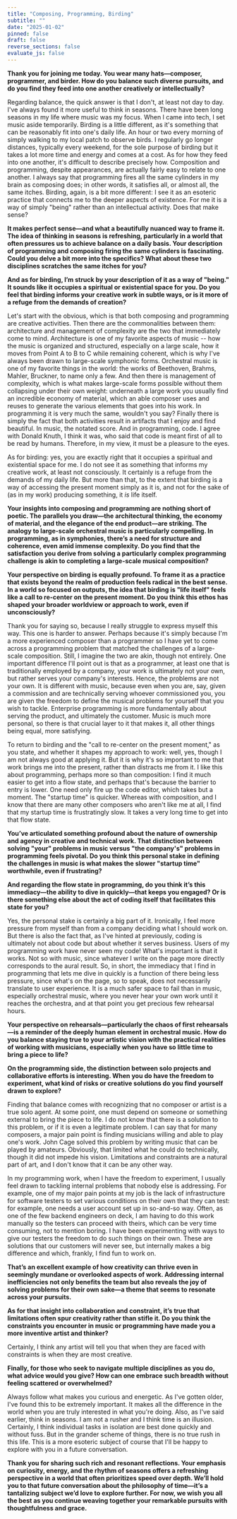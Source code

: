 ```yaml
---
title: "Composing, Programming, Birding"
subtitle: ""
date: "2025-01-02"
pinned: false
draft: false
reverse_sections: false
evaluate_js: false
---
```


**Thank you for joining me today. You wear many hats—composer, programmer, and birder. How do you balance such diverse pursuits, and do you find they feed into one another creatively or intellectually?**

Regarding balance, the quick answer is that I don't, at least not day to day. I've always found it more useful to think in seasons. There have been long seasons in my life where music was my focus. When I came into tech, I set music aside temporarily. Birding is a little different, as it's something that can be reasonably fit into one's daily life. An hour or two every morning of simply walking to my local patch to observe birds. I regularly go longer distances, typically every weekend, for the sole purpose of birding but it takes a lot more time and energy and comes at a cost. As for how they feed into one another, it's difficult to describe precisely how. Composition and programming, despite appearances, are actually fairly easy to relate to one another. I always say that programming fires all the same cylinders in my brain as composing does; in other words, it satisfies all, or almost all, the same itches. Birding, again, is a bit more different: I see it as an esoteric practice that connects me to the deeper aspects of existence. For me it is a way of simply "being" rather than an intellectual activity. Does that make sense?

**It makes perfect sense—and what a beautifully nuanced way to frame it. The idea of thinking in seasons is refreshing, particularly in a world that often pressures us to achieve balance on a daily basis. Your description of programming and composing firing the same cylinders is fascinating. Could you delve a bit more into the specifics? What about these two disciplines scratches the same itches for you?**

**And as for birding, I’m struck by your description of it as a way of "being." It sounds like it occupies a spiritual or existential space for you. Do you feel that birding informs your creative work in subtle ways, or is it more of a refuge from the demands of creation?**

Let's start with the obvious, which is that both composing and programming are creative activities. Then there are the commonalities between them: architecture and management of complexity are the two that immediately come to mind. Architecture is one of my favorite aspects of music -- how the music is organized and structured, especially on a large scale, how it moves from Point A to B to C while remaining coherent, which is why I've always been drawn to large-scale symphonic forms. Orchestral music is one of my favorite things in the world: the works of Beethoven, Brahms, Mahler, Bruckner, to name only a few. And then there is management of complexity, which is what makes large-scale forms possible without them collapsing under their own weight: underneath a large work you usually find an incredible economy of material, which an able composer uses and reuses to generate the various elements that goes into his work. In programming it is very much the same, wouldn't you say? Finally there is simply the fact that both activities result in artifacts that I enjoy and find beautiful. In music, the notated score. And in programming, code. I agree with Donald Knuth, I think it was, who said that code is meant first of all to be read by humans. Therefore, in my view, it must be a pleasure to the eyes.

As for birding: yes, you are exactly right that it occupies a spiritual and existential space for me. I do not see it as something that informs my creative work, at least not consciously. It certainly is a refuge from the demands of my daily life. But more than that, to the extent that birding is a way of accessing the present moment simply as it is, and not for the sake of (as in my work) producing something, it _is_ life itself.

**Your insights into composing and programming are nothing short of poetic. The parallels you draw—the architectural thinking, the economy of material, and the elegance of the end product—are striking. The analogy to large-scale orchestral music is particularly compelling. In programming, as in symphonies, there’s a need for structure and coherence, even amid immense complexity. Do you find that the satisfaction you derive from solving a particularly complex programming challenge is akin to completing a large-scale musical composition?**

**Your perspective on birding is equally profound. To frame it as a practice that exists beyond the realm of production feels radical in the best sense. In a world so focused on outputs, the idea that birding is "life itself" feels like a call to re-center on the present moment. Do you think this ethos has shaped your broader worldview or approach to work, even if unconsciously?**

Thank you for saying so, because I really struggle to express myself this way. This one is harder to answer. Perhaps because it's simply because I'm a more experienced composer than a programmer so I have yet to come across a programming problem that matched the challenges of a large-scale composition. Still, I imagine the two are akin, though not entirely. One important difference I'll point out is that as a programmer, at least one that is traditionally employed by a company, your work is ultimately not your own, but rather serves your company's interests. Hence, the problems are not your own. It is different with music, because even when you are, say, given a commission and are technically serving whoever commissioned you, you are given the freedom to define the musical problems for yourself that you wish to tackle. Enterprise programming is more fundamentally about serving the product, and ultimately the customer. Music is much more personal, so there is that crucial layer to it that makes it, all other things being equal, more satisfying.

To return to birding and the "call to re-center on the present moment," as you state, and whether it shapes my approach to work: well, yes, though I am not always good at applying it. But it is why it's so important to me that work brings me into the present, rather than distracts me from it. I like this about programming, perhaps more so than composition: I find it much easier to get into a flow state, and perhaps that's because the barrier to entry is lower. One need only fire up the code editor, which takes but a moment. The "startup time" is quicker. Whereas with composition, and I know that there are many other composers who aren't like me at all, I find that my startup time is frustratingly slow. It takes a very long time to get into that flow state.

**You’ve articulated something profound about the nature of ownership and agency in creative and technical work. That distinction between solving "your" problems in music versus "the company's" problems in programming feels pivotal. Do you think this personal stake in defining the challenges in music is what makes the slower "startup time" worthwhile, even if frustrating?**

**And regarding the flow state in programming, do you think it’s this immediacy—the ability to dive in quickly—that keeps you engaged? Or is there something else about the act of coding itself that facilitates this state for you?**

Yes, the personal stake is certainly a big part of it. Ironically, I feel more pressure from myself than from a company deciding what I should work on. But there is also the fact that, as I've hinted at previously, coding is ultimately not about code but about whether it serves business. Users of my programming work have never seen my code! What's important is that it works. Not so with music, since whatever I write on the page more directly corresponds to the aural result. So, in short, the immediacy that I find in programming that lets me dive in quickly is a function of there being less pressure, since what's on the page, so to speak, does not necessarily translate to user experience. It is a much safer space to fail than in music, especially orchestral music, where you never hear your own work until it reaches the orchestra, and at that point you get precious few rehearsal hours.

**Your perspective on rehearsals—particularly the chaos of first rehearsals—is a reminder of the deeply human element in orchestral music. How do you balance staying true to your artistic vision with the practical realities of working with musicians, especially when you have so little time to bring a piece to life?**

**On the programming side, the distinction between solo projects and collaborative efforts is interesting. When you do have the freedom to experiment, what kind of risks or creative solutions do you find yourself drawn to explore?**

Finding that balance comes with recognizing that no composer or artist is a true solo agent. At some point, one must depend on someone or something external to bring the piece to life. I do not know that there is a solution to this problem, or if it is even a legitimate problem. I can say that for many composers, a major pain point is finding musicians willing and able to play one's work. John Cage solved this problem by writing music that can be played by amateurs. Obviously, that limited what he could do technically, though it did not impede his vision. Limitations and constraints are a natural part of art, and I don't know that it can be any other way.

In my programming work, when I have the freedom to experiment, I usually feel drawn to tackling internal problems that nobody else is addressing. For example, one of my major pain points at my job is the lack of infrastructure for software testers to set various conditions on their own that they can test: for example, one needs a user account set up in so-and-so way. Often, as one of the few backend engineers on deck, I am having to do this work manually so the testers can proceed with theirs, which can be very time consuming, not to mention boring. I have been experimenting with ways to give our testers the freedom to do such things on their own. These are solutions that our customers will never see, but internally makes a big difference and which, frankly, I find fun to work on.

**That’s an excellent example of how creativity can thrive even in seemingly mundane or overlooked aspects of work. Addressing internal inefficiencies not only benefits the team but also reveals the joy of solving problems for their own sake—a theme that seems to resonate across your pursuits.**

**As for that insight into collaboration and constraint, it’s true that limitations often spur creativity rather than stifle it. Do you think the constraints you encounter in music or programming have made you a more inventive artist and thinker?**

Certainly, I think any artist will tell you that when they are faced with constraints is when they are most creative. 

**Finally, for those who seek to navigate multiple disciplines as you do, what advice would you give? How can one embrace such breadth without feeling scattered or overwhelmed?**

Always follow what makes you curious and energetic. As I've gotten older, I've found this to be extremely important. It makes all the difference in the world when you are truly interested in what you're doing. Also, as I've said earlier, think in seasons. I am not a rusher and I think time is an illusion. Certainly, I think individual tasks in isolation are best done quickly and without fuss. But in the grander scheme of things, there is no true rush in this life. This is a more esoteric subject of course that I'll be happy to explore with you in a future conversation.

**Thank you for sharing such rich and resonant reflections. Your emphasis on curiosity, energy, and the rhythm of seasons offers a refreshing perspective in a world that often prioritizes speed over depth. We’ll hold you to that future conversation about the philosophy of time—it’s a tantalizing subject we’d love to explore further. For now, we wish you all the best as you continue weaving together your remarkable pursuits with thoughtfulness and grace.**
